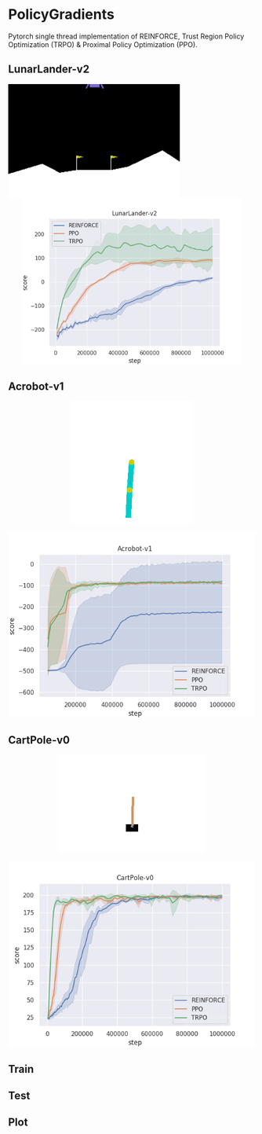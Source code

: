 # PolicyGradients

Pytorch single thread implementation of REINFORCE, Trust Region Policy Optimization (TRPO) & Proximal Policy Optimization (PPO).

## LunarLander-v2
<p align="center">
  <img src="GIFs/LunarLander-v2_TRPO_10.gif" alt="LunarLander gif" width=350 style="float:left"/>
  <img src="GIFs/LunarLander-v2.png" alt="comparison LunarLander" width=450/>
</p>

## Acrobot-v1
<p align="center">
  <img src="GIFs/Acrobot-v1_TRPO_10.gif" alt="Acrobot-v1"/>
</p>
<p align="center">
  <img src="GIFs/Acrobot-v1.png" alt="comparison Acrobot"/>
</p>

## CartPole-v0
<p align="center">
  <img src="GIFs/CartPole-v0_TRPO_10.gif" alt="CartPole-v0"/>
</p>
<p align="center">
  <img src="GIFs/CartPole-v0.png" alt="comparison CartPole"/>
</p>

## Train

## Test

## Plot
